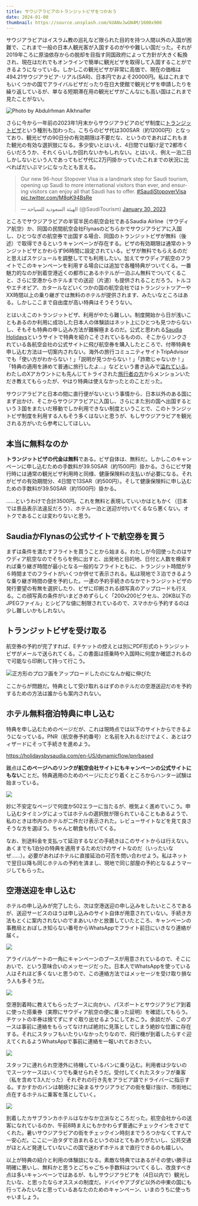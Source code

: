 ```yaml
---
title: サウジアラビアのトランジットビザをつかおう
date: 2024-01-08
thumbnail: https://source.unsplash.com/kUANvJwGN4M/1600x900
---
```


サウジアラビアはイスラム教の巡礼など限られた目的を持つ人間以外の入国が困難で、これまで一般の日本人観光客が入国するのがやや難しい国だった。それが2019年ころに原油依存からの脱却を目指す同国政府によって方針が大きく転換され、現在はだれでもオンラインで簡単に観光ビザを取得して入国することができるようになっている。しかしこの観光ビザが非常に高価で、現在の価格は494.21サウジアラビア･リアル(SAR)、日本円でおよそ20000円。私はこれまでもいくつかの国でアライバルビザだったり在日大使館で観光ビザを申請したりを繰り返しているが、単なる短期滞在用の観光ビザがこんなにも高い国はこれまで見たことがない。

![Photo by Abdulrhman Alkhnaifer](https://source.unsplash.com/kUANvJwGN4M/1600x900)

さらに今から一年前の2023年1月末からサウジアラビアのビザ制度に[トランジットビザ](https://www.my.gov.sa/wps/portal/snp/servicesDirectory/servicedetails/8474/)という種別も加わった。こちらのビザ代は300SAR（約12000円）となっており、観光ビザの90日分の有効期限は不要だな、というのであればこれもまた観光の有効な選択肢になる。多少安いとはいえ、4日間では駆け足で2都市くらいだろうか、それくらいしか回れないかもしれない。とはいえ、例え一泊二日しかしないという人であってもビザ代に2万円掛かっていたこれまでの状況に比べればだいぶマシになったとも言える。

<blockquote class="twitter-tweet"><p lang="en" dir="ltr">Our new 96-hour Stopover Visa is a landmark step for Saudi tourism, opening up Saudi to more international visitors than ever, and ensuring visitors can enjoy all that Saudi has to offer. <a href="https://twitter.com/hashtag/SaudiStopoverVisa?src=hash&amp;ref_src=twsrc%5Etfw">#SaudiStopoverVisa</a> <a href="https://t.co/M8qK94BsRe">pic.twitter.com/M8qK94BsRe</a></p>&mdash; الهيئة السعودية للسياحة (@SaudiTourism) <a href="https://twitter.com/SaudiTourism/status/1620135259705860096?ref_src=twsrc%5Etfw">January 30, 2023</a></blockquote> <script async src="https://platform.twitter.com/widgets.js" charset="utf-8"></script>

ところでサウジアラビアの半官半民の航空会社であるSaudia Airline（サウディア航空）か、同国の民間航空会社Flynasのどちらかでサウジアラビアに入国し、ひとつなぎの航空券で出国する場合、同国のトランジットビザが無料（後述）で取得できるというキャンペーンが存在する。ビザの有効期限は通常のトランジットビザとかわらず96時間に設定されている。ビザが無料でもらえるのだと思えばスケジュールを調整してでも利用したい。加えてサウディア航空のフライトでこのキャンペーンを利用する場合には追加で各種特典がついてくる。一番魅力的なのが到着空港近くの都市にあるホテルが一泊ぶん無料でついてくること、さらに空港からホテルまでの送迎（片道）も提供されることだろう。トルコやエチオピア、カタールなどいくつかの国の航空会社ではトランジットツアーやXX時間以上の乗り継ぎでは無料のホテルが提供されます、みたいなところはある。しかしここまで自由度が高い特典はそうそうない。

とはいえこのトランジットビザ、利用がやたら難しい。制度開始から日が浅いこともあるのか利用に成功した日本人の体験談はネット上にひとつも見つからないし、そもそも特典の申し込み方法が難解極まるのだ。公式と思われる[Saudia Holidays](https://www.visitsaudi.com/en/saudi-stopover)というサイトで特典を紹介こそされているものの、そこからリンクされている各航空会社の公式サイトに飛び航空券を購入したところで、付帯特典を申し込む方法は一切案内されない。海外の旅行コミュニティサイトTripAdvisorでも「使い方がわからない！」「説明が見つからない！」「詐欺じゃないか！」「特典の適用を諦めて普通に旅行したよ…」などという書き込みで[溢れている](https://www.tripadvisor.com/ShowTopic-g293991-i4477-k14303960-Free_one_night_hotel_when_booking_fly_with_saudia-Saudi_Arabia.html)。わたしのXアカウントにも先んじてトライされた[旅行者の方](https://x.com/OE0UryriTUtpdBQ/status/1738226802190098530?s=20)からメンションいただき教えてもらったが、やはり特典は使えなかったとのことだった。

サウジアラビアと日本の間に直行便がないという事情から、日本以外のある国にまず出かけ、そこからサウジアラビアに入国し、さらにまた別の国へ出国するという３国をまたいだ移動でしか利用できない制度ということで、このトランジットビザ制度を利用する人もそう多くはないと思うが、もしサウジアラビアを観光される方がいたら参考にしてほしい。

## 本当に無料なのか

**トランジットビザの代金は無料**である。ビザ自体は、無料だ。しかしこのキャンペーンに申し込むための手数料が39.50SAR（約1500円）掛かる。さらにビザ発行時には通常の観光ビザ利用時と同様、健康保険料の支払いが必要になる。それがビザの有効期間分、4日間で13SAR（約500円）。そして健康保険料に申し込むための手数料が39.50SAR（約1500円）掛かる。

……というわけで合計3500円。これを無料と表現していいかはともかく（日本では景品表示法違反だろう）、ホテル一泊と送迎が付いてくるなら悪くない。オトクであることは変わりないと思う。

## SaudiaかFlynasの公式サイトで航空券を買う

まずは条件を満たすフライトを買うことから始まる。わたしが今回使ったのはサウディア航空なのでそちらを例に出すと、出発地と目的地、日付と人数を検索すれば乗り継ぎ時間が最小となる一般的なフライトともに、トランジット時間が９６時間までのフライトがいくつか併せて表示される。私は現地で３泊できるような乗り継ぎ時間の便を予約した。一連の予約手続きのなかでトランジットビザの発行要望の有無を選択したり、ビザに印刷される顔写真のアップロードも行える。この顔写真の条件がいまどきめずらしく「200x200ピクセル、20KB以下のJPEGファイル」とシビアな値に制限されているので、スマホから予約するのは少し難しいかもしれない。

## トランジットビザを受け取る

航空券の予約が完了すれば、Eチケットの控えとは別にPDF形式のトランジットビザがメールで送られてくる。この書面は搭乗時や入国時に何度か確認されるので可能なら印刷して持って行こう。

![正方形のプロフ画をアップロードしたのになんか縦に伸びた](https://img.xar.sh/73088d11e824c84d.jpeg)

ここからが問題だ。特典として受け取れるはずのホテルだの空港送迎だのを予約するための方法は誰からも案内されない。

## ホテル無料宿泊特典に申し込む

特典を申し込むためのページだが、これは現時点では以下のサイトからできるようになっている。PNR（航空券予約番号）と名前を入れるだけでよく、あとはウィザードにそって手続きを進めよう。

<https://holidaysbysaudia.com/en-US/dynamicflow/pnrbased>

難点は**このページへのリンクが航空会社サイトにもキャンペーンの公式サイトにもない**ことだ。特典適用のためのページにたどり着くところからハンター試験は始まっている。

![](https://img.xar.sh/ea421a8a2fc02e9b.png)

妙に不安定なページで何度か502エラーに当たるが、根気よく進めていこう。申し込むタイミングによってはホテルの選択肢が限られていることもあるようで、私のときは市内のホテルが二件だけ表示された。レビューサイトなどを見て良さそうな方を選ぼう。ちゃんと朝食も付いてくる。

なお、別途料金を支払って延泊するなどの手続きはこのサイトからは行えない。あくまでも1泊分の特典を適用するためだけのサイトなのだ（いったいなぜ……）。必要があればホテルに直接延泊の可否を問い合わせよう。私はネットで翌日以降も同じホテルの予約を済まし、現地で同じ部屋の予約となるようマージしてもらった。

## 空港送迎を申し込む

ホテルの申し込みが完了したら、次は空港送迎の申し込みをしたいところであるが、送迎サービスのほうは申し込みのサイト自体が用意されていない。手続き方法もとくに案内されないのでまあいいかと放置していたところ、キャンペーンの事務局とおぼしき知らない番号からWhatsAppでフライト前日にいきなり連絡が届く。

![](https://img.xar.sh/9053df88a6b34706.png)

アライバルゲートの一角にキャンペーンのブースが用意されているので、そこにおいで、という意味合いのメッセージだった。日本人でWhatsAppを使っている人はそれほど多くないと思うので、この連絡方法ではメッセージを受け取り損なう人も多そうだ。

![](https://img.xar.sh/5e410e9f045d966e.jpeg)

空港到着時に教えてもらったブースに向かい、パスポートとサウジアラビア到着に使った搭乗券（実際にサウディア航空の便に乗った証明）を確認してもらう。チケットの半券は捨てずにすぐ取り出せるようにしておこう。余談だが、このブースは事前に連絡をもらってなければ絶対に見落としてしまう絶妙な位置に存在する。それにスタッフもいたりいなかったりなので、飛行機が到着したらすぐ迎えてくれるようWhatsAppで事前に連絡を一報いれておきたい。

![](https://img.xar.sh/056672a769f3e3ec.jpeg)

スタッフに連れられ空港外に待機しているバンに乗り込む。利用者は少ないのでスーツケースはいくつでも乗せられそうだ。受付してくれたスタッフが乗客（私を含めて3人だった）それぞれの行き先をアラビア語でドライバーに指示する。すかすかのバンは朝焼けに染まるサウジアラビアの街を駆け抜け、市街地に点在するホテルに乗客を落としていく。

![](https://img.xar.sh/44e542f3fc60fecd.jpeg)

到着したカサブランカホテルはなかなか立派なところだった。航空会社からの送客になれているのか、午前8時まえにもかかわらず普通にチェックインをさせてくれた。暑いサウジアラビアの街をチェックイン時刻までうろつかなくてすんで一安心だ。ここに一泊タダで泊まれるというのはとてもありがたいし、公共交通がほとんど発達していないこの国で迷わずホテルまで直行できるのも嬉しい。

以上が特典の紹介と利用の体験談になる。素敵な特典ではあるがその使い勝手は明確に悪いし、無料かと思うとごちゃごちゃ手数料はついてくるし、改良すべき点は多いキャンペーンではあるが、もしサウジアラビアを（4日以内で）観光したいな、と思ったならオススメの制度だ。ドバイやアブダビ以外の中東の国にも行ってみたいなと思っているあなたのためのキャンペーン、いまのうちに使っちゃいましょう。

